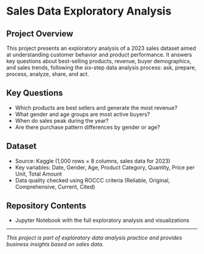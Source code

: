 # Sales Data Exploratory Analysis

## Project Overview
This project presents an exploratory analysis of a 2023 sales dataset aimed at understanding customer behavior and product performance. It answers key questions about best-selling products, revenue, buyer demographics, and sales trends, following the six-step data analysis process: ask, prepare, process, analyze, share, and act.

## Key Questions
- Which products are best sellers and generate the most revenue?
- What gender and age groups are most active buyers?
- When do sales peak during the year?
- Are there purchase pattern differences by gender or age?

## Dataset
- Source: Kaggle (1,000 rows × 8 columns, sales data for 2023)
- Key variables: Date, Gender, Age, Product Category, Quantity, Price per Unit, Total Amount
- Data quality checked using ROCCC criteria (Reliable, Original, Comprehensive, Current, Cited)

## Repository Contents
- Jupyter Notebook with the full exploratory analysis and visualizations

---

*This project is part of exploratory data analysis practice and provides business insights based on sales data.*
